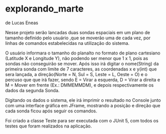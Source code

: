 # explorando_marte
de Lucas Eneas

Nesse projeto serão lancadas duas sondas espaciais em um plano de tamanho definido pelo usuário ,que se moverão uma de cada vez, por linhas de comandos estabelecidas na utilização do sistema.

O usuário informara o tamanho do planalto no formato de plano cartesiano (Latitude X  e Longitude Y), não podendo ser menor que 1 x 1, pois as sondas não conseguirão se mover. Após isso irá digitar o nome(String) da primeira sonda com limite de 7 caracteres, as coordenadas x e y(int) que sera lançada, a direção(Norte = N, Sul = S, Leste = L, Oeste = O) e o percuso que que irá fazer, sendo E = Virar a esquerda, D = Virar a direita  e M = Mover em frente (Ex.: DMMEMMDM), e depois respectivamente os dados da segunda Sonda.

Digitando os dados o sistema, ele irá imprimir o resultado no Console junto com uma interface gráfica em JFrame, mostrando a posição e direção que cada sonda ficou após seguir os comandos.

Foi criado a classe Teste para ser executada com o JUnit 5, com todos os testes que foram realizados na aplicação.
